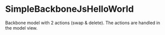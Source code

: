 SimpleBackboneJsHelloWorld
==========================

Backbone model with 2 actions (swap & delete).
The actions are handled in the model view.
